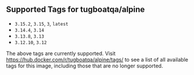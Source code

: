 ## Supported Tags for tugboatqa/alpine

* `3.15.2`, `3.15`, `3`, `latest`
* `3.14.4`, `3.14`
* `3.13.8`, `3.13`
* `3.12.10`, `3.12`

The above tags are currently supported. Visit https://hub.docker.com/r/tugboatqa/alpine/tags/ to see a list of all available tags for this image, including those that are no longer supported.
